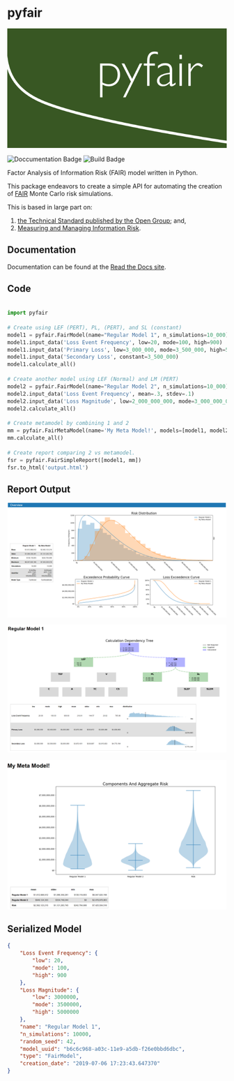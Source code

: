 # pyfair
![Overview](./static/logo.PNG)

![Doccumentation Badge](https://readthedocs.org/projects/pyfair/badge/?version=latest) ![Build Badge](https://travis-ci.org/theonaunheim/pyfair.svg?branch=master)

Factor Analysis of Information Risk (FAIR) model written in Python.

This package endeavors to create a simple API for automating the creation
of [FAIR](https://en.wikipedia.org/wiki/Factor_analysis_of_information_risk) Monte Carlo risk simulations.

This is based in large part on:
1) [the Technical Standard published by the Open Group](http://pubs.opengroup.org/onlinepubs/9699919899/toc.pdf); and,
2) [Measuring and Managing Information Risk](https://www.amazon.com/Measuring-Managing-Information-Risk-Approach-ebook/dp/B00N9YPW5C/ref=sr_1_1?keywords=Measuring+and+Managing+Information+Risk%3A+A+FAIR+Approach&qid=1559271904&s=gateway&sr=8-1).

## Documentation

Documentation can be found at the [Read the Docs site](https://pyfair.readthedocs.io/en/latest/).

## Code

```python

import pyfair

# Create using LEF (PERT), PL, (PERT), and SL (constant)
model1 = pyfair.FairModel(name="Regular Model 1", n_simulations=10_000)
model1.input_data('Loss Event Frequency', low=20, mode=100, high=900)
model1.input_data('Primary Loss', low=3_000_000, mode=3_500_000, high=5_000_000)
model1.input_data('Secondary Loss', constant=3_500_000)
model1.calculate_all()

# Create another model using LEF (Normal) and LM (PERT)
model2 = pyfair.FairModel(name="Regular Model 2", n_simulations=10_000)
model2.input_data('Loss Event Frequency', mean=.3, stdev=.1)
model2.input_data('Loss Magnitude', low=2_000_000_000, mode=3_000_000_000, high=5_000_000_000)
model2.calculate_all()

# Create metamodel by combining 1 and 2
mm = pyfair.FairMetaModel(name='My Meta Model!', models=[model1, model2])
mm.calculate_all()

# Create report comparing 2 vs metamodel.
fsr = pyfair.FairSimpleReport([model1, mm])
fsr.to_html('output.html')

```

## Report Output

![Overview](./static/overview.PNG)

![Tree](./static/tree.PNG)

![Violin](./static/violin.PNG)

## Serialized Model

```json
{
    "Loss Event Frequency": {
        "low": 20,
        "mode": 100,
        "high": 900
    },
    "Loss Magnitude": {
        "low": 3000000,
        "mode": 3500000,
        "high": 5000000
    },
    "name": "Regular Model 1",
    "n_simulations": 10000,
    "random_seed": 42,
    "model_uuid": "b6c6c968-a03c-11e9-a5db-f26e0bbd6dbc",
    "type": "FairModel",
    "creation_date": "2019-07-06 17:23:43.647370"
}
```